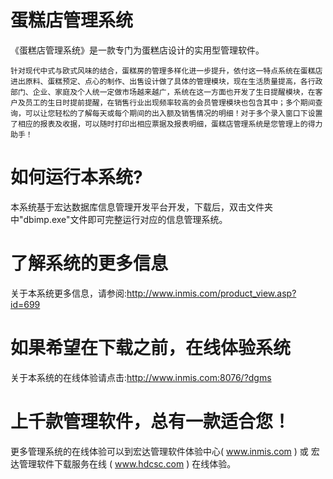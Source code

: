 # 蛋糕店管理系统

《蛋糕店管理系统》是一款专门为蛋糕店设计的实用型管理软件。

    针对现代中式与欧式风味的结合，蛋糕房的管理多样化进一步提升，依付这一特点系统在蛋糕店进出原料、蛋糕预定、点心的制作、出售设计做了具体的管理模块，现在生活质量提高，各行政部门、企业、家庭及个人统一定做市场越来越广，系统在这一方面也开发了生日提醒模块，在客户及员工的生日时提前提醒，在销售行业出现频率较高的会员管理模块也包含其中；多个期间查询，可以让您轻松的了解每天或每个期间的出入额及销售情况的明细！对于多个录入窗口下设置了相应的报表及收据，可以随时打印出相应票据及报表明细，蛋糕店管理系统是您管理上的得力助手！

# 如何运行本系统?

本系统基于宏达数据库信息管理开发平台开发，下载后，双击文件夹中"dbimp.exe"文件即可完整运行对应的信息管理系统。

# 了解系统的更多信息

关于本系统更多信息，请参阅:http://www.inmis.com/product_view.asp?id=699

# 如果希望在下载之前，在线体验系统

关于本系统的在线体验请点击:http://www.inmis.com:8076/?dgms

# 上千款管理软件，总有一款适合您！

更多管理系统的在线体验可以到宏达管理软件体验中心( www.inmis.com ) 或 宏达管理软件下载服务在线 ( www.hdcsc.com ) 在线体验。

